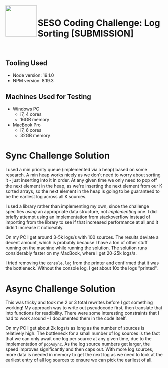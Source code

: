 <img align="left" width="100px" height="100px" src="https://user-images.githubusercontent.com/12256205/162470824-d34c5fad-555e-498b-9ac9-ba86b6eb057a.png">

# SESO Coding Challenge: Log Sorting [SUBMISSION]

<br>

## Tooling Used

- Node version: 19.1.0
- NPM version: 8.19.3

## Machines Used for Testing

- Windows PC
  - i7, 4 cores
  - 16GB memory
- MacBook Pro
  - i7, 6 cores
  - 32GB memory

# Sync Challenge Solution

I used a min priority queue (implemented via a heap) based on some research. A min heap works nicely as we don't need to worry about sorting it - just inserting into it in order. At any given time we only need to pop off the next element in the heap, as we're inserting the next element from our K sorted arrays, so the next element in the heap is going to be guaranteed to be the earliest log across all K sources.

I used a library rather than implementing my own, since the challenge specifies _using_ an appropriate data structure, not _implementing_ one. I did briefly attempt using an implementation from stackoverflow instead of importing from the library to see if that increased performance at all,and it didn't increase it noticeably.

On my PC I get around 3-5k logs/s with 100 sources. The results deviate a decent amount, which is probably because I have a ton of other stuff running on the machine while running the solution. The solution runs considerably faster on my MacBook, where I get 20-25k logs/s.

I tried removing the `console.log` from the printer and confirmed that it was the bottleneck. Without the console log, I get about 10x the logs "printed".

# Async Challenge Solution

This was tricky and took me 2 or 3 total rewrites before I got something working! My approach was to write out pseudocode first, then translate that into functions for readibility. There were some interesting constraints that I had to work around - I documented them in the code itself.

On my PC I get about 2k logs/s as long as the number of sources is relatively high. The bottleneck for a small number of log sources is the fact that we can only await one log per source at any given time, due to the implementation of `popAsync`. As the log source numbers get larger, the speed improves significantly and then caps out. With more log sources, more data is needed in memory to get the next log as we need to look at the earliest entry of all log sources to ensure we can pick the earliest of all.

